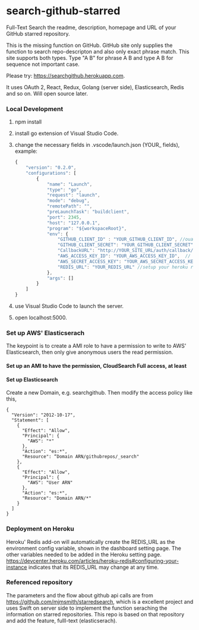 # search-github-starred
Full-Text Search the readme, description, homepage and URL of your GitHub starred repository. 

This is the missing function on GitHub. GitHub site only supplies the function to search repo-descripton and also only exact phrase match. This site supports both types. Type "A B" for phrase A B and type A B for sequence not important case.

Please try: https://searchgithub.herokuapp.com.

It uses OAuth 2, React, Redux, Golang (server side), Elasticsearch, Redis and so on. Will open source later. 

### Local Development
1. npm install
2. install go extension of Visual Studio Code. 
3. change the necessary fields in .vscode/launch.json (YOUR_ fields), example: 
    ~~~ javascript
    {
        "version": "0.2.0",
        "configurations": [
            {
                "name": "Launch",
                "type": "go",
                "request": "launch",
                "mode": "debug",
                "remotePath": "",
                "preLaunchTask": "buildclient",
                "port": 2345,
                "host": "127.0.0.1",
                "program": "${workspaceRoot}",
                "env": {
                    "GITHUB_CLIENT_ID" : "YOUR_GITHUB_CLIENT_ID", //ouath of your github app
                    "GITHUB_CLIENT_SECRET": "YOUR_GITHUB_CLIENT_SECRET",  //ouath of your github app
                    "CallbackURL": "http://YOUR_SITE_URL/auth/callback/",
                    "AWS_ACCESS_KEY_ID": "YOUR_AWS_ACCESS_KEY_ID",  // elasticserach of aws 
                    "AWS_SECRET_ACCESS_KEY": "YOUR_AWS_SECRET_ACCESS_KEY", // elasticserach of aws 
                    "REDIS_URL": "YOUR_REDIS_URL" //setup your heroku redis or other service's redis 
                },
                "args": []
            }
        ]
    }
    ~~~

4. use Visual Studio Code to launch the server. 
5. open localhost:5000.

### Set up AWS' Elasticserach

The keypoint is to create a AMI role to have a permission to write to AWS' Elasticsearch, then only give anonymous users the read permission. 

#### Set up an AMI to have the permission, CloudSearch Full access, at least 

#### Set up Elasticsearch 

Create a new Domain, e.g. searchgithub. Then modify the access policy like this, 

```
{
  "Version": "2012-10-17",
  "Statement": [
    {
      "Effect": "Allow",
      "Principal": {
        "AWS": "*"
      },
      "Action": "es:*",
      "Resource": “Domain ARN/githubrepos/_search"
    },
    {
      "Effect": "Allow",
      "Principal": {
        "AWS": "User ARN"
      },
      "Action": "es:*",
      "Resource": "Domain ARN/*"
    }
  ]
}
```

### Deployment on Heroku

Heroku' Redis add-on will automatically create the REDIS_URL as the environment config variable, shown in the dashboard setting page. The other variables needed to be added in the Heroku setting page. https://devcenter.heroku.com/articles/heroku-redis#configuring-your-instance indicates that its REDIS_URL may change at any time.

### Referenced repository 
The parameters and the flow about github api calls are from https://github.com/mjmsmith/starredsearch, which is a excellent project and uses Swift on server side to implement the function seraching the information on starred repositories. This repo is based on that repository and add the feature, fulll-text (elasticserach).  
